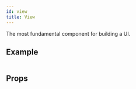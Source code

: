 ```yaml
---
id: view
title: View
---
```


The most fundamental component for building a UI.


## Example

```ComponentSnackPlayer path=basic,View,Basic.tsx

```

## Props

```ComponentPropTable path=basic,View,View.tsx showStylingProps=true

```


